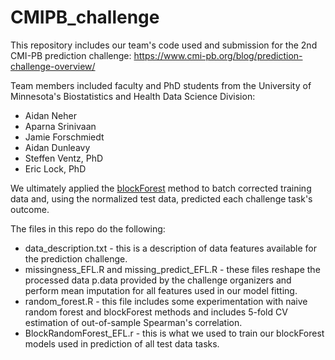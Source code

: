 # CMIPB_challenge
This repository includes our team's code used and submission for the 2nd CMI-PB prediction challenge: https://www.cmi-pb.org/blog/prediction-challenge-overview/

Team members included faculty and PhD students from the University of Minnesota's Biostatistics and Health Data Science Division:
* Aidan Neher
* Aparna Srinivaan
* Jamie Forschmiedt
* Aidan Dunleavy
* Steffen Ventz, PhD
* Eric Lock, PhD

We ultimately applied the [blockForest](https://bmcbioinformatics-biomedcentral-com.ezp2.lib.umn.edu/articles/10.1186/s12859-019-2942-y) method to batch corrected training data and, using the normalized test data, predicted each challenge task's outcome. 

The files in this repo do the following: 
* data_description.txt - this is a description of data features available for the prediction challenge. 
* missingness_EFL.R and missing_predict_EFL.R - these files reshape the processed data p.data provided by the challenge organizers and perform mean imputation for all features used in our model fitting. 
* random_forest.R - this file includes some experimentation with naive random forest and blockForest methods and includes 5-fold CV estimation of out-of-sample Spearman's correlation. 
* BlockRandomForest_EFL.r - this is what we used to train our blockForest models used in prediction of all test data tasks. 